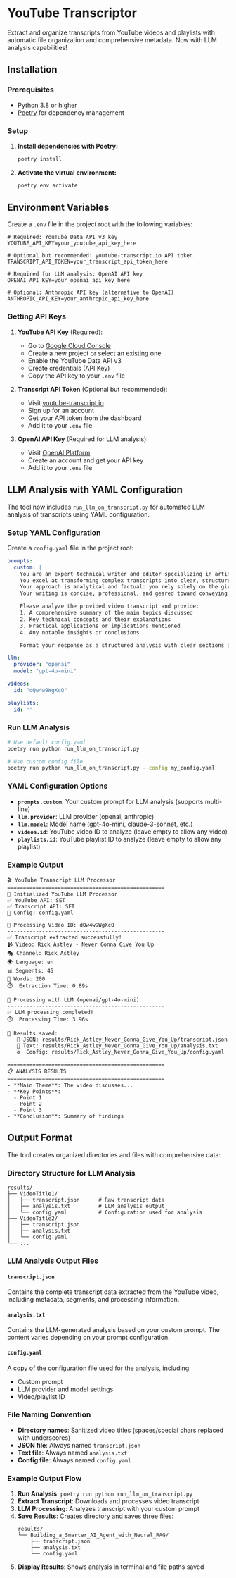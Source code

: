 # YouTube Transcriptor

Extract and organize transcripts from YouTube videos and playlists with automatic file organization and comprehensive metadata. Now with LLM analysis capabilities!

## Installation

### Prerequisites
- Python 3.8 or higher
- [Poetry](https://python-poetry.org/docs/#installation) for dependency management

### Setup

1. **Install dependencies with Poetry:**
   ```bash
   poetry install
   ```

2. **Activate the virtual environment:**
   ```bash
   poetry env activate
   ```

## Environment Variables

Create a `.env` file in the project root with the following variables:

```env
# Required: YouTube Data API v3 key
YOUTUBE_API_KEY=your_youtube_api_key_here

# Optional but recommended: youtube-transcript.io API token
TRANSCRIPT_API_TOKEN=your_transcript_api_token_here

# Required for LLM analysis: OpenAI API key
OPENAI_API_KEY=your_openai_api_key_here

# Optional: Anthropic API key (alternative to OpenAI)
ANTHROPIC_API_KEY=your_anthropic_api_key_here
```

### Getting API Keys

1. **YouTube API Key** (Required):
   - Go to [Google Cloud Console](https://console.cloud.google.com/)
   - Create a new project or select an existing one
   - Enable the YouTube Data API v3
   - Create credentials (API Key)
   - Copy the API key to your `.env` file

2. **Transcript API Token** (Optional but recommended):
   - Visit [youtube-transcript.io](https://youtube-transcript.io/)
   - Sign up for an account
   - Get your API token from the dashboard
   - Add it to your `.env` file

3. **OpenAI API Key** (Required for LLM analysis):
   - Visit [OpenAI Platform](https://platform.openai.com/)
   - Create an account and get your API key
   - Add it to your `.env` file

## LLM Analysis with YAML Configuration

The tool now includes `run_llm_on_transcript.py` for automated LLM analysis of transcripts using YAML configuration.

### Setup YAML Configuration

Create a `config.yaml` file in the project root:

```yaml
prompts:
  custom: |
    You are an expert technical writer and editor specializing in artificial intelligence and emerging technologies. 
    You excel at transforming complex transcripts into clear, structured, and engaging articles for both technical and non-technical audiences. 
    Your approach is analytical and factual: you rely solely on the given transcript, avoid assumptions, and organize information in a logical, reader-friendly way. 
    Your writing is concise, professional, and geared toward conveying both the details and the significance of the topic.

    Please analyze the provided video transcript and provide:
    1. A comprehensive summary of the main topics discussed
    2. Key technical concepts and their explanations
    3. Practical applications or implications mentioned
    4. Any notable insights or conclusions

    Format your response as a structured analysis with clear sections and bullet points.

llm:
  provider: "openai"
  model: "gpt-4o-mini"

videos:
  id: "dQw4w9WgXcQ"

playlists:
  id: ""
```

### Run LLM Analysis

```bash
# Use default config.yaml
poetry run python run_llm_on_transcript.py

# Use custom config file
poetry run python run_llm_on_transcript.py --config my_config.yaml
```

### YAML Configuration Options

- **`prompts.custom`**: Your custom prompt for LLM analysis (supports multi-line)
- **`llm.provider`**: LLM provider (openai, anthropic)
- **`llm.model`**: Model name (gpt-4o-mini, claude-3-sonnet, etc.)
- **`videos.id`**: YouTube video ID to analyze (leave empty to allow any video)
- **`playlists.id`**: YouTube playlist ID to analyze (leave empty to allow any playlist)

### Example Output

```
🎬 YouTube Transcript LLM Processor
==================================================
🔧 Initialized YouTube LLM Processor
✅ YouTube API: SET
✅ Transcript API: SET
📄 Config: config.yaml

🎥 Processing Video ID: dQw4w9WgXcQ
--------------------------------------------------
✅ Transcript extracted successfully!
📹 Video: Rick Astley - Never Gonna Give You Up
🎭 Channel: Rick Astley
🌍 Language: en
📊 Segments: 45
📝 Words: 200
⏱️  Extraction Time: 0.89s

🤖 Processing with LLM (openai/gpt-4o-mini)
--------------------------------------------------
✅ LLM processing completed!
⏱️  Processing Time: 3.96s

💾 Results saved:
   📄 JSON: results/Rick_Astley_Never_Gonna_Give_You_Up/transcript.json
   📝 Text: results/Rick_Astley_Never_Gonna_Give_You_Up/analysis.txt
   ⚙️  Config: results/Rick_Astley_Never_Gonna_Give_You_Up/config.yaml

==================================================
📋 ANALYSIS RESULTS
==================================================
- **Main Theme**: The video discusses...
- **Key Points**: 
  - Point 1
  - Point 2
  - Point 3
- **Conclusion**: Summary of findings
```

## Output Format

The tool creates organized directories and files with comprehensive data:

### Directory Structure for LLM Analysis
```
results/
├── VideoTitle1/
│   ├── transcript.json      # Raw transcript data
│   ├── analysis.txt         # LLM analysis output
│   └── config.yaml          # Configuration used for analysis
├── VideoTitle2/
│   ├── transcript.json
│   ├── analysis.txt
│   └── config.yaml
└── ...
```

### LLM Analysis Output Files

#### `transcript.json`
Contains the complete transcript data extracted from the YouTube video, including metadata, segments, and processing information.

#### `analysis.txt`
Contains the LLM-generated analysis based on your custom prompt. The content varies depending on your prompt configuration.

#### `config.yaml`
A copy of the configuration file used for the analysis, including:
- Custom prompt
- LLM provider and model settings
- Video/playlist ID

### File Naming Convention

- **Directory names**: Sanitized video titles (spaces/special chars replaced with underscores)
- **JSON file**: Always named `transcript.json`
- **Text file**: Always named `analysis.txt`
- **Config file**: Always named `config.yaml`

### Example Output Flow

1. **Run Analysis**: `poetry run python run_llm_on_transcript.py`
2. **Extract Transcript**: Downloads and processes video transcript
3. **LLM Processing**: Analyzes transcript with your custom prompt
4. **Save Results**: Creates directory and saves three files:
   ```
   results/
   └── Building_a_Smarter_AI_Agent_with_Neural_RAG/
       ├── transcript.json
       ├── analysis.txt
       └── config.yaml
   ```
5. **Display Results**: Shows analysis in terminal and file paths saved

